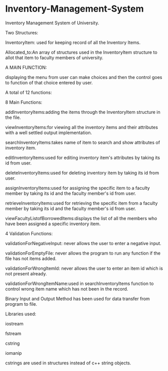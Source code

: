 # Inventory-Management-System
Inventory Management System of University.

Two Structures:

InventoryItem: used for keeping record of all the Inventory Items.

Allocated_to:An array of structures used in the InventoryItem structure to allot that item to faculty members of university.

A MAIN FUNCTION:

displaying the menu from user can make choices and then the control goes to function of that choice entered by user.

A total of 12 functions:

8 Main Functions:

addInventoryItems:adding the items through the InventoryItem structure in the file.

viewInventoryItems:for viewing all the inventory items and their attributes with a well settled output implementation.

searchInventoryItems:takes name of item to search and show attributes of inventory item.

editInventoryItems:used for editing inventory item's attributes by taking its id from user.

deleteInventoryItems:used for deleting inventory item by taking its id from user.

assignInventoryItems:used for assigning the specific item to a faculty member by taking its id and the faculty member's id from user.

retrieveInventoryItems:used for retrieving the specific item from a faculty member by taking its id and the faculty member's id from user.

viewFacultyListofBorrowedItems:displays the list of all the members who have been assigned a specific inventory item.

4 Validation Functions:

validationForNegativeInput: never allows the user to enter a negative input.

validationForEmptyFile: never allows the program to run any function if the file has not items added.

validationForWrongItemId: never allows the user to enter an item id which is not present already. 

validationForWrongItemName:used in searchInventoryItems function to control wrong item name which has not been in the record.

Binary Input and Output Method has been used for data transfer from program to file.

Libraries used:

iostream

fstream

cstring

iomanip

cstrings are used in structures instead of c++ string objects.
